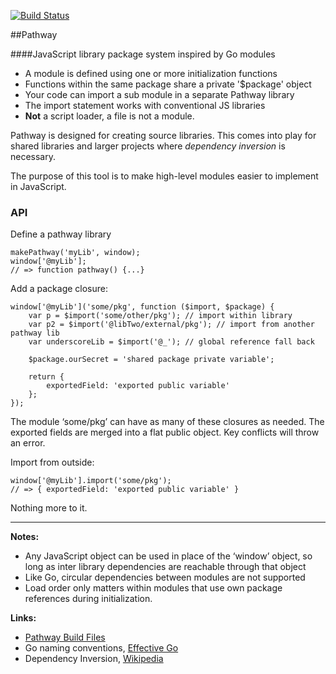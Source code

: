 [![Build Status](https://drone.io/github.com/zymeworks/pathway/status.png)](https://drone.io/github.com/zymeworks/pathway/latest)

##Pathway

####JavaScript library package system inspired by Go modules

* A module is defined using one or more initialization functions
* Functions within the same package share a private '$package' object
* Your code can import a sub module in a separate Pathway library
* The import statement works with conventional JS libraries
* __Not__ a script loader, a file is not a module.

Pathway is designed for creating source libraries. This comes into play for shared libraries and larger projects where *dependency inversion* is necessary.

The purpose of this tool is to make high-level modules easier to implement in JavaScript.

### API

Define a pathway library

	makePathway('myLib', window);
	window['@myLib'];
	// => function pathway() {...}

Add a package closure:

	window['@myLib']('some/pkg', function ($import, $package) {
		var p = $import('some/other/pkg'); // import within library
		var p2 = $import('@libTwo/external/pkg'); // import from another pathway lib
		var underscoreLib = $import('@_'); // global reference fall back

		$package.ourSecret = 'shared package private variable';

		return {
			exportedField: 'exported public variable'
		};
	});

The module ‘some/pkg’ can have as many of these closures as needed. The exported fields are merged into a flat public object. Key conflicts will throw an error.

Import from outside:

	window['@myLib'].import('some/pkg');
	// => { exportedField: 'exported public variable' }

Nothing more to it.

---

__Notes:__

* Any JavaScript object can be used in place of the ‘window’ object, so long as inter library dependencies are reachable through that object
* Like Go, circular dependencies between modules are not supported
* Load order only matters within modules that use own package references during initialization.

__Links:__

* [Pathway Build Files](https://drone.io/github.com/zymeworks/pathway/files)
* Go naming conventions, [Effective Go](https://golang.org/doc/effective_go.html#names)
* Dependency Inversion, [Wikipedia](http://en.wikipedia.org/wiki/Dependency_inversion_principle)